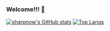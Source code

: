 ### Welcome!!! 👋

<!--
**sharpnow/sharpnow** is a ✨ _special_ ✨ repository because its `README.md` (this file) appears on your GitHub profile.

Here are some ideas to get you started:

- 🔭 I’m currently working on ...
- 🌱 I’m currently learning ...
- 👯 I’m looking to collaborate on ...
- 🤔 I’m looking for help with ...
- 💬 Ask me about ...
- 📫 How to reach me: ...
- 😄 Pronouns: ...
- ⚡ Fun fact: ...
-->

[![sharpnow's GitHub stats](https://github-readme-stats.vercel.app/api?username=sharpnow&show_icons=true)](https://github.com/sharpnow/github-readme-stats)
[![Top Langs](https://github-readme-stats.vercel.app/api/top-langs/?username=sharpnow&hide=javascript,html)](https://github.com/sharpnow/github-readme-stats)
